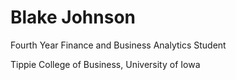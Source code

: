 # Blake Johnson
<p> Fourth Year Finance and Business Analytics Student </p>
<p> Tippie College of Business, University of Iowa </p>
